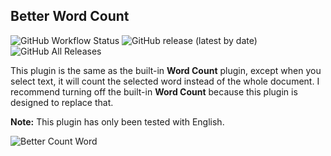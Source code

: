 ## Better Word Count

![GitHub Workflow Status](https://img.shields.io/github/workflow/status/lukeleppan/better-word-count/Build%20Release?logo=github&style=for-the-badge) ![GitHub release (latest by date)](https://img.shields.io/github/v/release/lukeleppan/better-word-count?style=for-the-badge) ![GitHub All Releases](https://img.shields.io/github/downloads/lukeleppan/better-word-count/total?style=for-the-badge)

This plugin is the same as the built-in **Word Count** plugin, except when you select text, it will count the selected word instead of the whole document. I recommend turning off the built-in **Word Count** because this plugin is designed to replace that.

**Note:** This plugin has only been tested with English.

![Better Count Word](https://raw.githubusercontent.com/lukeleppan/better-word-count/master/assets/better-word-count.gif)

